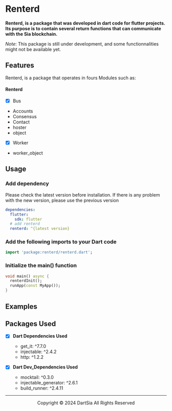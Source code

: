 # Renterd

**Renterd, is a package that was developed in dart code for flutter projects. Its purpose is to contain several return functions that can communicate with the Sia blockchain.**

*Note*: This package is still under development, and some functionnalities might not be available yet.


<!-- [github](https://github.com/flustora/flutter_flustora/tree/main/packages/flustora)

[Update log](https://github.com/flustora/flutter_flustora/blob/main/packages/flustora/CHANGELOG.md) -->

## **Features**

Renterd, is a package that operates in fours Modules such as:

#### Renterd
- [x] Bus
 - Accounts
 - Consensus
 - Contact 
 - hoster
 - object

- [x] Worker
 - worker_object

## **Usage**

### Add dependency

Please check the latest version before installation.
If there is any problem with the new version, please use the previous version

```yaml
dependencies:
  flutter:
    sdk: flutter
  # add renterd
  renterd: ^{latest version}
```

### Add the following imports to your Dart code

```dart
import 'package:renterd/renterd.dart';
```

### Initialize the main() function 

```dart
void main() async {
  renterdInit();
  runApp(const MyApp());
}
```

## **Examples**



<!-- je reviens ici pour mettre les exemples une fois le code validé -->

## **Packages Used**
* [x] **Dart Dependencies Used**
  - get_it: ^7.7.0
  - injectable: ^2.4.2
  - http: ^1.2.2
  
* [x] **Dart Dev_Dependencies Used**
  - mocktail: ^0.3.0
  - injectable_generator: ^2.6.1
  - build_runner: ^2.4.11

***
<p style="text-align: center"> Copyright &copy; 2024 DartSia All Rights Reserved</p>
